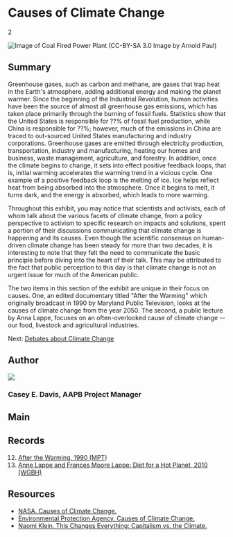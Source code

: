 # Causes of Climate Change

2

![Image of Coal Fired Power Plant (CC-BY-SA 3.0 Image by Arnold Paul)](https://s3.amazonaws.com/americanarchive.org/exhibits/ClimateChange_Section3_Causes.jpg "Image of Coal Fired Power Plant (CC-BY-SA 3.0 Image by Arnold Paul)")

## Summary

Greenhouse gases, such as carbon and methane, are gases that trap heat in the Earth's atmosphere, adding additional energy and making the planet warmer. Since the beginning of the Industrial Revolution, human activities have been the source of almost all greenhouse gas emissions, which has taken place primarily through the burning of fossil fuels. Statistics show that the United States is responsible for ??% of fossil fuel production, while China is responsible for ??%; however, much of the emissions in China are traced to out-sourced United States manufacturing and industry corporations. Greenhouse gases are emitted through electricity production, transportation, industry and manufacturing, heating our homes and business, waste management, agriculture, and forestry. In addition, once the climate begins to change, it sets into effect positive feedback loops, that is, initial warming accelerates the warming trend in a vicious cycle. One example of a positive feedback loop is the melting of ice. Ice helps reflect heat from being absorbed into the atmosphere. Once it begins to melt, it turns dark, and the energy is absorbed, which leads to more warming. 

Throughout this exhibit, you may notice that scientists and activists, each of whom talk about the various facets of climate change, from a policy perspective to activism to specific research on impacts and solutions, spent a portion of their discussions communicating that climate change is happening and its causes. Even though the scientific consensus on human-driven climate change has been steady for more than two decades, it is interesting to note that they felt the need to communicate the basic principle before diving into the heart of their talk. This may be attributed to the fact that public perception to this day is that climate change is not an urgent issue for much of the American public.

The two items in this section of the exhibit are unique in their focus on causes. One, an edited documentary titled "After the Warming" which originally broadcast in 1990 by Maryland Public Television, looks at the causes of climate change from the year 2050. The second, a public lecture by Anna Lappe, focuses on an often-overlooked cause of climate change -- our food, livestock and agricultural industries.

Next: [Debates about Climate Change](debates)

## Author

<img class="img-circle" src="https://s3.amazonaws.com/americanarchive.org/staff/Staff_Davis.jpg"/>

### Casey E. Davis, AAPB Project Manager

## Main

## Records

12.	 [After the Warming, 1990 (MPT)](/catalog/cpb-aacip_394-65h9wd4r)
13.	[Anne Lappe and Frances Moore Lappe: Diet for a Hot Planet, 2010 (WGBH)](/catalog/cpb-aacip_15-930ns0m03c)

## Resources

- [NASA. Causes of Climate Change.](http://climate.nasa.gov/causes/)
- [Environmental Protection Agency. Causes of Climate Change.](http://www.epa.gov/climatechange/science/causes.html)
- [Naomi Klein. This Changes Everything: Capitalism vs. the Climate.](http://thischangeseverything.org/)



